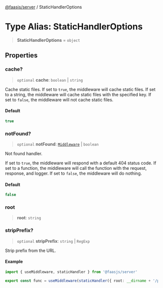 [@faasjs/server](../README.md) / StaticHandlerOptions

# Type Alias: StaticHandlerOptions

> **StaticHandlerOptions** = `object`

## Properties

### cache?

> `optional` **cache**: `boolean` \| `string`

Cache static files.
If set to `true`, the middleware will cache static files.
If set to a string, the middleware will cache static files with the specified key.
If set to `false`, the middleware will not cache static files.

#### Default

```ts
true
```

### notFound?

> `optional` **notFound**: [`Middleware`](Middleware.md) \| `boolean`

Not found handler.

If set to `true`, the middleware will respond with a default 404 status code.
If set to a function, the middleware will call the function with the request, response, and logger.
If set to `false`, the middleware will do nothing.

#### Default

```ts
false
```

### root

> **root**: `string`

### stripPrefix?

> `optional` **stripPrefix**: `string` \| `RegExp`

Strip prefix from the URL.

#### Example

```typescript
import { useMiddleware, staticHandler } from '@faasjs/server'

export const func = useMiddleware(staticHandler({ root: __dirname + '/public', stripPrefix: '/public' })) // /public/index.html -> /index.html
```
